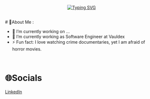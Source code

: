 

<p align="center">
  <a href="https://git.io/typing-svg"><img src="https://readme-typing-svg.demolab.com?font=Fira+Code&duration=1000&pause=100&color=F7F7F7&random=false&width=435&height=80&lines=Hello%2C+I+am+Kent;A+junior+software+engineer" alt="Typing SVG" /></a>
</p>

<br/>
# 💫About Me :

- 🔭 I’m currently working on ...
- 🌱 I’m currently working as Software Engineer at Vauldex
- ⚡ Fun fact: I love watching crime documentaries, yet I am afraid of horror movies. 

<br />

# 🌐Socials
[LinkedIn](https://www.linkedin.com/in/kent-regiel-buncal-18464721b/)
